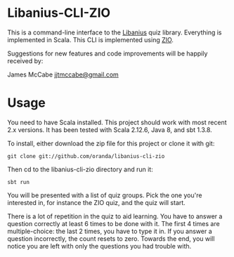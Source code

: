 Libanius-CLI-ZIO
================

This is a command-line interface to the [Libanius](https://github.com/oranda/libanius) quiz 
library. Everything is implemented in Scala. This CLI is implemented 
using [ZIO](https://github.com/zio/zio).

Suggestions for new features and code improvements will be happily received by:

James McCabe <jjtmccabe@gmail.com>


Usage
=====

You need to have Scala installed. This project should work with most recent 2.x versions. It has been 
tested with Scala 2.12.6, Java 8, and sbt 1.3.8.

To install, either download the zip file for this project or clone it with git:

    git clone git://github.com/oranda/libanius-cli-zio

Then cd to the libanius-cli-zio directory and run it:

    sbt run
    
You will be presented with a list of quiz groups. Pick the one you're interested in, for instance
the ZIO quiz, and the quiz will start.

There is a lot of repetition in the quiz to aid learning. You have to answer a question 
correctly at least 6 times to be done with it. The first 4 times are multiple-choice: the 
last 2 times, you have to type it in. If you answer a question incorrectly, the count resets 
to zero. Towards the end, you will notice you are left with only the questions you had trouble 
with.

